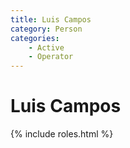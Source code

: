 ```yaml
---
title: Luis Campos
category: Person
categories:
    - Active
    - Operator
---
```

<!--img src="/img/2020-.jpeg" alt="photo of Luis Campos" align="right" style="width: 40%"-->
# Luis Campos
{% include roles.html %}